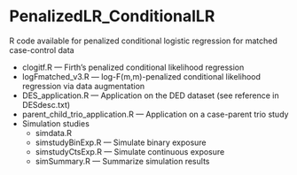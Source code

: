 # PenalizedLR_ConditionalLR

R code available for penalized conditional logistic regression for matched case-control data

- clogitf.R — Firth’s penalized conditional likelihood regression
- logFmatched_v3.R — log-F(m,m)-penalized conditional likelihood regression via data augmentation
- DES_application.R — Application on the DED dataset (see reference in DESdesc.txt)
- parent_child_trio_application.R — Application on a case-parent trio study
- Simulation studies
  - simdata.R
  - simstudyBinExp.R — Simulate binary exposure
  - simstudyCtsExp.R — Simulate continuous exposure
  - simSummary.R — Summarize simulation results
